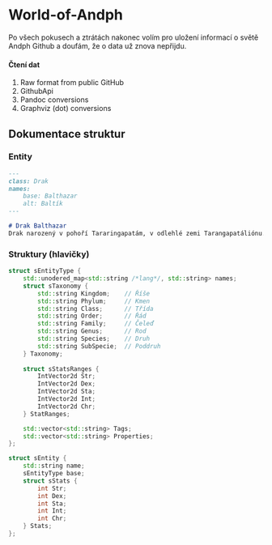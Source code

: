 # World-of-Andph
Po všech pokusech a ztrátách nakonec volím pro uložení informací o světě Andph Github a doufám, že o data už znova nepřijdu.

#### Čtení dat
1. Raw format from public GitHub
1. GithubApi
1. Pandoc conversions
1. Graphviz (dot) conversions

## Dokumentace struktur
### Entity
<!-- 
| Id | Česky | Význam / Popis |
|:----------:|:-------:| --------------------------------------------------------- |
| kingdom    | říše    | Nejvyšší úroveň – např. živočichové, rostliny             |
| phylum     | kmen	   | Např. strunatci, členovci, houby                          |
| class	     | třída   | Např. savci, ptáci, plazi                                 |
| order	     | řád     | Např. šelmy, hlodavci, jehličnany                         |
| family     | čeleď   | Např. kočkovití, růžovité, borovicovité                   |
| genus      | rod     | Např. kočka (Felis), růže (Rosa), borovice (Pinus)        |
| species    | druh    | Např. kočka domácí (Felis catus), růže šípková            |
| subspecies | poddruh | Např. kočka divoká evropská (Felis silvestris silvestris) |

## Zpracovávání dat
Všechny soubory podporují hlavičkový zápis (meta data) s obsahem. 
Název souboru představuje jeho **ID** a rozlišujeme taky **DOC_ID** které představuje ID spolu s hiearchickou strukturou z rootu (např.: DOC_ID **event/grunmul** má vlastní ID **grunmul**). -->
```md
---
class: Drak
names:
    base: Balthazar
    alt: Baltík
---

# Drak Balthazar
Drak narozený v pohoří Tararingapatám, v odlehlé zemi Tarangapatáliónu.
```
### Struktury (hlavičky)
```cpp
struct sEntityType {
    std::unodered_map<std::string /*lang*/, std::string> names;
    struct sTaxonomy {
        std::string Kingdom;    // Říše
        std::string Phylum;     // Kmen
        std::string Class;      // Třída
        std::string Order;      // Řád
        std::string Family;     // Čeleď
        std::string Genus;      // Rod
        std::string Species;    // Druh
        std::string SubSpecie;  // Poddruh
    } Taxonomy;
    
    struct sStatsRanges {
        IntVector2d Str;
        IntVector2d Dex;
        IntVector2d Sta;
        IntVector2d Int;
        IntVector2d Chr;
    } StatRanges;

    std::vector<std::string> Tags;
    std::vector<std::string> Properties;
};

struct sEntity {
    std::string name;
    sEntityType base;
    struct sStats {
        int Str;
        int Dex;
        int Sta;
        int Int;
        int Chr;
    } Stats;
};
```